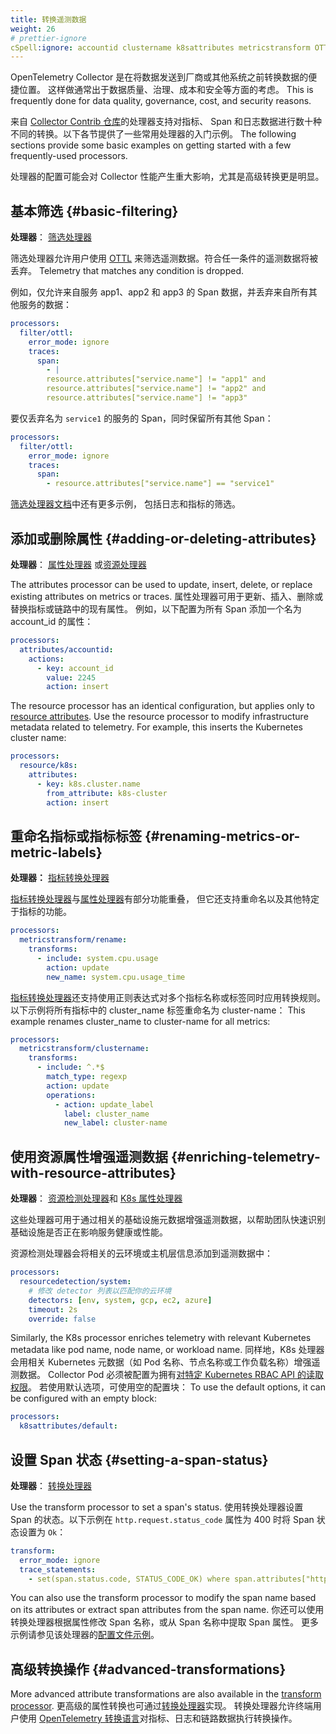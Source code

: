 ```yaml
---
title: 转换遥测数据
weight: 26
# prettier-ignore
cSpell:ignore: accountid clustername k8sattributes metricstransform OTTL resourcedetection
---
```


OpenTelemetry Collector 是在将数据发送到厂商或其他系统之前转换数据的便捷位置。
这样做通常出于数据质量、治理、成本和安全等方面的考虑。 This is frequently done for data
quality, governance, cost, and security reasons.

来自 [Collector Contrib 仓库](https://github.com/open-telemetry/opentelemetry-collector-contrib/tree/main/processor)的处理器支持对指标、
Span 和日志数据进行数十种不同的转换。以下各节提供了一些常用处理器的入门示例。 The
following sections provide some basic examples on getting started with a few
frequently-used processors.

处理器的配置可能会对 Collector 性能产生重大影响，尤其是高级转换更是明显。

## 基本筛选 {#basic-filtering}

**处理器**：
[筛选处理器](https://github.com/open-telemetry/opentelemetry-collector-contrib/tree/main/processor/filterprocessor)

筛选处理器允许用户使用
[OTTL](https://github.com/open-telemetry/opentelemetry-collector-contrib/blob/main/pkg/ottl/README.md)
来筛选遥测数据。符合任一条件的遥测数据将被丢弃。
Telemetry that matches any condition is dropped.

例如，仅允许来自服务 app1、app2 和 app3 的 Span 数据，并丢弃来自所有其他服务的数据：

```yaml
processors:
  filter/ottl:
    error_mode: ignore
    traces:
      span:
        - |
        resource.attributes["service.name"] != "app1" and
        resource.attributes["service.name"] != "app2" and
        resource.attributes["service.name"] != "app3"
```

要仅丢弃名为 `service1` 的服务的 Span，同时保留所有其他 Span：

```yaml
processors:
  filter/ottl:
    error_mode: ignore
    traces:
      span:
        - resource.attributes["service.name"] == "service1"
```

[筛选处理器文档](https://github.com/open-telemetry/opentelemetry-collector-contrib/tree/main/processor/filterprocessor)中还有更多示例，
包括日志和指标的筛选。

## 添加或删除属性 {#adding-or-deleting-attributes}

**处理器**：
[属性处理器](https://github.com/open-telemetry/opentelemetry-collector-contrib/tree/main/processor/attributesprocessor)
或[资源处理器](https://github.com/open-telemetry/opentelemetry-collector-contrib/tree/main/processor/resourceprocessor)

The attributes processor can be used to update, insert, delete, or replace
existing attributes on metrics or traces. 属性处理器可用于更新、插入、删除或替换指标或链路中的现有属性。
例如，以下配置为所有 Span 添加一个名为 account_id 的属性：

```yaml
processors:
  attributes/accountid:
    actions:
      - key: account_id
        value: 2245
        action: insert
```

The resource processor has an identical configuration, but applies only to
[resource attributes](/docs/specs/semconv/resource/). Use the resource processor
to modify infrastructure metadata related to telemetry. For example, this
inserts the Kubernetes cluster name:

```yaml
processors:
  resource/k8s:
    attributes:
      - key: k8s.cluster.name
        from_attribute: k8s-cluster
        action: insert
```

## 重命名指标或指标标签 {#renaming-metrics-or-metric-labels}

**处理器：**
[指标转换处理器](https://github.com/open-telemetry/opentelemetry-collector-contrib/tree/main/processor/metricstransformprocessor)

[指标转换处理器](https://github.com/open-telemetry/opentelemetry-collector-contrib/tree/main/processor/metricstransformprocessor)与[属性处理器](https://github.com/open-telemetry/opentelemetry-collector-contrib/tree/main/processor/attributesprocessor)有部分功能重叠，
但它还支持重命名以及其他特定于指标的功能。

```yaml
processors:
  metricstransform/rename:
    transforms:
      - include: system.cpu.usage
        action: update
        new_name: system.cpu.usage_time
```

[指标转换处理器](https://github.com/open-telemetry/opentelemetry-collector-contrib/tree/main/processor/metricstransformprocessor)还支持使用正则表达式对多个指标名称或标签同时应用转换规则。
以下示例将所有指标中的 cluster_name 标签重命名为 cluster-name： This example renames cluster_name to
cluster-name for all metrics:

```yaml
processors:
  metricstransform/clustername:
    transforms:
      - include: ^.*$
        match_type: regexp
        action: update
        operations:
          - action: update_label
            label: cluster_name
            new_label: cluster-name
```

## 使用资源属性增强遥测数据 {#enriching-telemetry-with-resource-attributes}

**处理器**：
[资源检测处理器](https://github.com/open-telemetry/opentelemetry-collector-contrib/tree/main/processor/resourcedetectionprocessor)和
[K8s 属性处理器](https://github.com/open-telemetry/opentelemetry-collector-contrib/tree/main/processor/k8sattributesprocessor)

这些处理器可用于通过相关的基础设施元数据增强遥测数据，以帮助团队快速识别基础设施是否正在影响服务健康或性能。

资源检测处理器会将相关的云环境或主机层信息添加到遥测数据中：

```yaml
processors:
  resourcedetection/system:
    # 修改 detector 列表以匹配你的云环境
    detectors: [env, system, gcp, ec2, azure]
    timeout: 2s
    override: false
```

Similarly, the K8s processor enriches telemetry with relevant Kubernetes
metadata like pod name, node name, or workload name. 同样地，K8s 处理器会用相关 Kubernetes 元数据（如 Pod 名称、节点名称或工作负载名称）增强遥测数据。
Collector Pod 必须被配置为拥有[对特定 Kubernetes RBAC API 的读取权限](https://pkg.go.dev/github.com/open-telemetry/opentelemetry-collector-contrib/processor/k8sattributesprocessor#readme-role-based-access-control)。
若使用默认选项，可使用空的配置块：
To use the default options, it can be configured with an empty block:

```yaml
processors:
  k8sattributes/default:
```

## 设置 Span 状态 {#setting-a-span-status}

**处理器**：
[转换处理器](https://github.com/open-telemetry/opentelemetry-collector-contrib/tree/main/processor/transformprocessor)

Use the transform processor to set a span's status. 使用转换处理器设置 Span 的状态。以下示例在 `http.request.status_code` 属性为 400 时将 Span 状态设置为 `Ok`：

<!-- prettier-ignore-start -->

```yaml
transform:
  error_mode: ignore
  trace_statements:
    - set(span.status.code, STATUS_CODE_OK) where span.attributes["http.request.status_code"] == 400
```

<!-- prettier-ignore-end -->

You can also use the transform processor to modify the span name based on its
attributes or extract span attributes from the span name. 你还可以使用转换处理器根据属性修改 Span 名称，或从 Span 名称中提取 Span 属性。
更多示例请参见该处理器的[配置文件示例](https://github.com/open-telemetry/opentelemetry-collector-contrib/blob/9b28f76c02c18f7479d10e4b6a95a21467fd85d6/processor/transformprocessor/testdata/config.yaml)。

## 高级转换操作 {#advanced-transformations}

More advanced attribute transformations are also available in the
[transform processor](https://github.com/open-telemetry/opentelemetry-collector-contrib/tree/main/processor/transformprocessor).
更高级的属性转换也可通过[转换处理器](https://github.com/open-telemetry/opentelemetry-collector-contrib/tree/main/processor/transformprocessor)实现。
转换处理器允许终端用户使用
[OpenTelemetry 转换语言](https://github.com/open-telemetry/opentelemetry-collector-contrib/tree/main/pkg/ottl)对指标、日志和链路数据执行转换操作。
